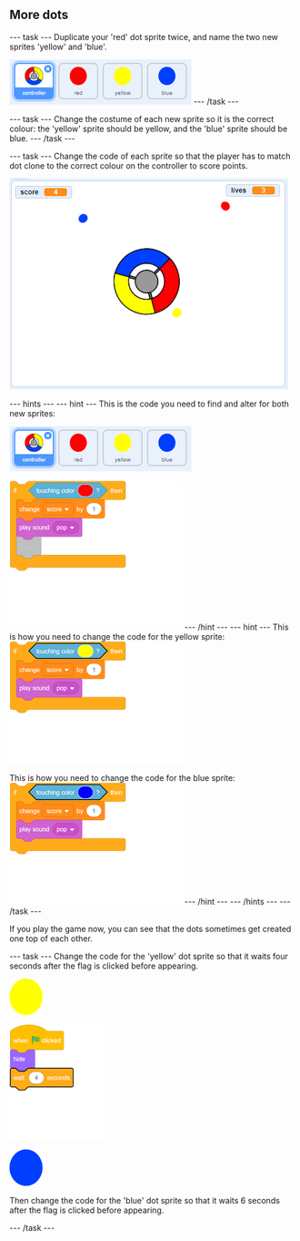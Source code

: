 ## More dots

--- task ---
Duplicate your 'red' dot sprite twice, and name the two new sprites 'yellow' and 'blue'.

![screenshot](images/dots-more-dots.png)
--- /task ---

--- task ---
Change the costume of each new sprite so it is the correct colour: the 'yellow' sprite should be yellow, and the 'blue' sprite should be blue.
--- /task ---

--- task ---
Change the code of each sprite so that the player has to match dot clone to the correct colour on the controller to score points.

![screenshot](images/dots-all-test.png)

--- hints ---
--- hint ---
This is the code you need to find and alter for both new sprites:

![screenshot](images/dots-more-dots.png)

![blocks_1545307339_5447628](images/blocks_1545307339_5447628.png)
--- /hint ---
--- hint ---
This is how you need to change the code for the yellow sprite:
![blocks_1545307340_6226785](images/blocks_1545307340_6226785.png)

This is how you need to change the code for the blue sprite:
![blocks_1545307341_7562797](images/blocks_1545307341_7562797.png)
--- /hint ---
--- /hints ---
--- /task ---

If you play the game now, you can see that the dots sometimes get created one top of each other.

--- task ---
Change the code for the 'yellow' dot sprite so that it waits four seconds after the flag is clicked before appearing.

![Yellow dot](images/yellow-sprite.png)

![blocks_1545307342_849203](images/blocks_1545307342_849203.png)

![Blue dot](images/blue-sprite.png)

Then change the code for the 'blue' dot sprite so that it waits 6 seconds after the flag is clicked before appearing.

--- /task ---

